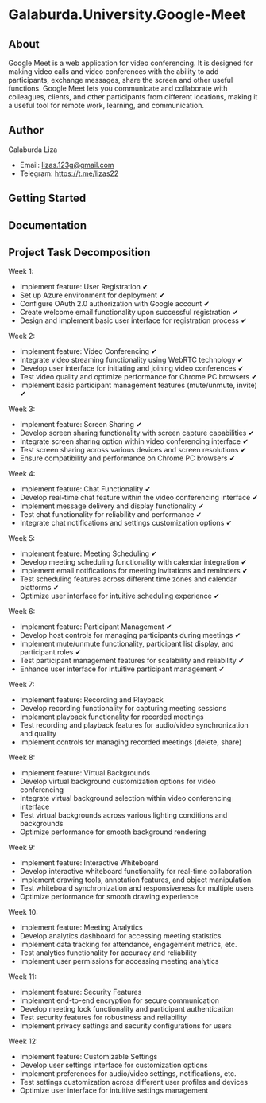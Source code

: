 # Galaburda.University.Google-Meet
## About
Google Meet is a web application for video conferencing. It is designed for making video calls and video conferences with the ability to add participants, exchange messages, share the screen and other useful functions. Google Meet lets you communicate and collaborate with colleagues, clients, and other participants from different locations, making it a useful tool for remote work, learning, and communication.
## Author
Galaburda Liza
- Email: lizas.123g@gmail.com
- Telegram: https://t.me/lizas22
## Getting Started
## Documentation
## Project Task Decomposition
Week 1:
- Implement feature: User Registration  &#10004;
- Set up Azure environment for deployment &#10004;
- Configure OAuth 2.0 authorization with Google account &#10004;
- Create welcome email functionality upon successful registration &#10004;
- Design and implement basic user interface for registration process &#10004;

Week 2:
- Implement feature: Video Conferencing &#10004;
- Integrate video streaming functionality using WebRTC technology &#10004;
- Develop user interface for initiating and joining video conferences &#10004;
- Test video quality and optimize performance for Chrome PC browsers &#10004;
- Implement basic participant management features (mute/unmute, invite) &#10004;

Week 3:
- Implement feature: Screen Sharing &#10004;
- Develop screen sharing functionality with screen capture capabilities &#10004;
- Integrate screen sharing option within video conferencing interface &#10004;
- Test screen sharing across various devices and screen resolutions &#10004;
- Ensure compatibility and performance on Chrome PC browsers &#10004;

Week 4:
- Implement feature: Chat Functionality &#10004;
- Develop real-time chat feature within the video conferencing interface &#10004;
- Implement message delivery and display functionality &#10004;
- Test chat functionality for reliability and performance &#10004;
- Integrate chat notifications and settings customization options &#10004;

Week 5:
- Implement feature: Meeting Scheduling &#10004;
- Develop meeting scheduling functionality with calendar integration &#10004;
- Implement email notifications for meeting invitations and reminders &#10004;
- Test scheduling features across different time zones and calendar platforms &#10004;
- Optimize user interface for intuitive scheduling experience &#10004;

Week 6:
- Implement feature: Participant Management &#10004;
- Develop host controls for managing participants during meetings &#10004;
- Implement mute/unmute functionality, participant list display, and participant roles &#10004;
- Test participant management features for scalability and reliability &#10004;
- Enhance user interface for intuitive participant management &#10004;

Week 7:
- Implement feature: Recording and Playback
- Develop recording functionality for capturing meeting sessions
- Implement playback functionality for recorded meetings
- Test recording and playback features for audio/video synchronization and quality
- Implement controls for managing recorded meetings (delete, share)

Week 8:
- Implement feature: Virtual Backgrounds
- Develop virtual background customization options for video conferencing
- Integrate virtual background selection within video conferencing interface
- Test virtual backgrounds across various lighting conditions and backgrounds
- Optimize performance for smooth background rendering

Week 9:
- Implement feature: Interactive Whiteboard
- Develop interactive whiteboard functionality for real-time collaboration
- Implement drawing tools, annotation features, and object manipulation
- Test whiteboard synchronization and responsiveness for multiple users
- Optimize performance for smooth drawing experience

Week 10:
- Implement feature: Meeting Analytics
- Develop analytics dashboard for accessing meeting statistics
- Implement data tracking for attendance, engagement metrics, etc.
- Test analytics functionality for accuracy and reliability
- Implement user permissions for accessing meeting analytics

Week 11:
- Implement feature: Security Features
- Implement end-to-end encryption for secure communication
- Develop meeting lock functionality and participant authentication
- Test security features for robustness and reliability
- Implement privacy settings and security configurations for users

Week 12:
- Implement feature: Customizable Settings
- Develop user settings interface for customization options
- Implement preferences for audio/video settings, notifications, etc.
- Test settings customization across different user profiles and devices
- Optimize user interface for intuitive settings management
